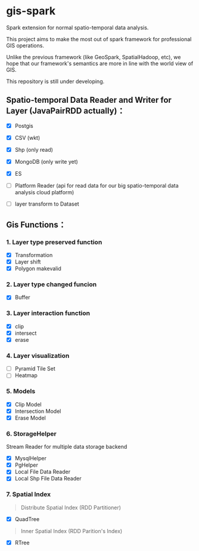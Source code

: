 # gis-spark
Spark extension for normal spatio-temporal data analysis.

This project aims to make the most out of spark framework for professional GIS operations.

Unlike the previous framework (like GeoSpark, SpatialHadoop, etc), we hope that our framework's semantics are more in line with the world view of GIS.

This repository is still under developing.

## Spatio-temporal Data Reader and Writer for Layer (JavaPairRDD actually)：

- [x] Postgis
- [x] CSV (wkt)
- [x] Shp (only read)
- [x] MongoDB (only write yet)
- [x] ES
- [ ] Platform Reader (api for read data for our big spatio-temporal data analysis cloud platform)

- [ ] layer transform to Dataset<Row>

## Gis Functions：  
### 1. Layer type preserved function

- [x] Transformation
- [x] Layer shift
- [x] Polygon makevalid 

### 2. Layer type changed funcion

- [x] Buffer

### 3. Layer interaction function

- [x] clip
- [x] intersect
- [x] erase

### 4. Layer visualization

- [ ] Pyramid Tile Set
- [ ] Heatmap

### 5. Models
- [x] Clip Model
- [x] Intersection Model
- [x] Erase Model

### 6. StorageHelper
Stream Reader for multiple data storage backend
- [x] MysqlHelper
- [x] PgHelper
- [x] Local File Data Reader
- [x] Local Shp File Data Reader

### 7. Spatial Index
> Distribute Spatial Index (RDD Partitioner)
- [x] QuadTree

> Inner Spatial Index (RDD Parition's Index)
- [x] RTree